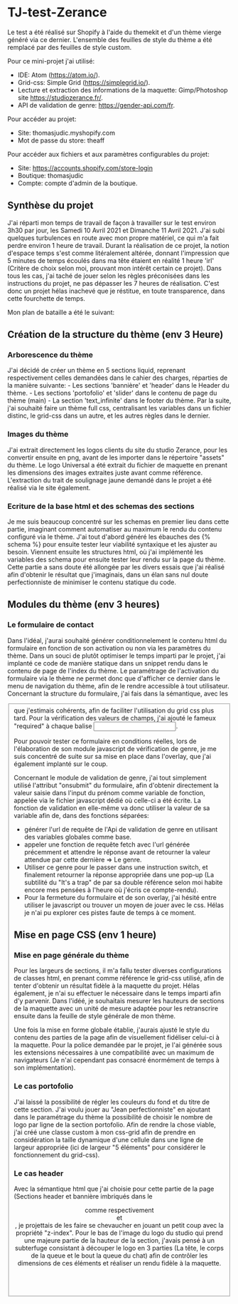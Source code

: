 # TJ-test-Zerance

Le test a été réalisé sur Shopify à l'aide du themekit et d'un thème vierge généré via ce dernier.
L'ensemble des feuilles de style du thème a été remplacé par des feuilles de style custom.

Pour ce mini-projet j'ai utilisé:

- IDE: Atom (https://atom.io/).
- Grid-css: Simple Grid (https://simplegrid.io/).
- Lecture et extraction des informations de la maquette: Gimp/Photoshop site https://studiozerance.fr/.
- API de validation de genre: https://gender-api.com/fr.

Pour accéder au projet:

- Site: thomasjudic.myshopify.com
- Mot de passe du store: theaff

Pour accéder aux fichiers et aux paramètres configurables du projet:

- Site: https://accounts.shopify.com/store-login
- Boutique: thomasjudic
- Compte: compte d'admin de la boutique.

## Synthèse du projet

J'ai réparti mon temps de travail de façon à travailler sur le test environ 3h30 par jour, les Samedi 10 Avril 2021 et Dimanche 11 Avril 2021.
J'ai subi quelques turbulences en route avec mon propre matériel, ce qui m'a fait perdre environ 1 heure de travail.
Durant la réalisation de ce projet, la notion d'espace temps s'est comme litéralement altérée, donnant l'impression que 5 minutes de temps écoulés dans ma tête étaient en réalité 1 heure 'irl' (Critère de choix selon moi, prouvant mon intérêt certain ce projet).
Dans tous les cas, j'ai taché de jouer selon les règles préconisées dans les instructions du projet, ne pas dépasser les 7 heures de réalisation.
C'est donc un projet hélas inachevé que je réstitue, en toute transparence, dans cette fourchette de temps.

Mon plan de bataille a été le suivant:

## Création de la structure du thème (env 3 Heure)
  ### Arborescence du thème
   J'ai décidé de créer un thème en 5 sections liquid, reprenant respectivement celles demandées dans le cahier des charges, réparties de la manière suivante:
      - Les sections 'bannière' et 'header' dans le Header du thème.
      - Les sections 'portofolio' et 'slider' dans le contenu de page du thème (main)
      - La section 'text_infinite' dans le footer du thème.
    Par la suite, j'ai souhaité faire un thème full css, centralisant les variables dans un fichier distinc, le grid-css dans un autre, et les autres règles dans le dernier.
  ### Images du thème
   J'ai extrait directement les logos clients du site du studio Zerance, pour les convertir ensuite en png, avant de les importer dans le répertoire "assets" du thème.
    Le logo Universal a été extrait du fichier de maquette en prenant les dimensions des images extraites juste avant comme référence.
    L'extraction du trait de soulignage jaune demandé dans le projet a été réalisé via le site également.
    
  ### Ecriture de la base html et des schemas des sections
   Je me suis beaucoup concentré sur les schemas en premier lieu dans cette partie, imaginant comment automatiser au maximum le rendu du contenu configuré via le thème.
    J'ai tout d'abord généré les ébauches des {% schema %} pour ensuite tester leur viabilité syntaxique et les ajuster au besoin.
    Viennent ensuite les structures html, où j'ai implémenté les variables des schema pour ensuite tester leur rendu sur la page du thème.
    Cette partie a sans doute été allongée par les divers essais que j'ai réalisé afin d'obtenir le résultat que j'imaginais, dans un élan sans nul doute perfectionniste de minimiser le contenu statique du code.
    
 ## Modules du thème (env 3 heures)
  ### Le formulaire de contact
   Dans l'idéal, j'aurai souhaité générer conditionnelement le contenu html du formulaire en fonction de son activation ou non via les paramètres du thème.
    Dans un souci de plutôt optimiser le temps imparti par le projet, j'ai implanté ce code de manière statique dans un snippet rendu dans le contenu de page de l'index du thème.
    Le paramétrage de l'activation du formulaire via le thème ne permet donc que d'afficher ce dernier dans le menu de navigation du thème, afin de le rendre accessible à tout utilisateur.
    Concernant la structure du formulaire, j'ai fais dans la sémantique, avec les <fieldset> que j'estimais cohérents, afin de faciliter l'utilisation du grid css plus tard.
  Pour la vérification des valeurs de champs, j'ai ajouté le fameux "required" à chaque balise <input>.
    
   Pour pouvoir tester ce formulaire en conditions réelles, lors de l'élaboration de son module javascript de vérification de genre, je me suis concentré de suite sur sa mise en place dans l'overlay, que j'ai également implanté sur le coup.
   
   Concernant le module de validation de genre, j'ai tout simplement utilisé l'attribut "onsubmit" du formulaire, afin d'obtenir directement la valeur saisie dans l'input du prénom comme variable de fonction, appelée via le fichier javascript dédié où celle-ci a été écrite.
   La fonction de validation en elle-même va donc utiliser la valeur de sa variable afin de, dans des fonctions séparées:
   - générer l'url de requête de l'Api de validation de genre en utilisant des variables globales comme base.
   - appeler une fonction de requête fetch avec l'url générée précemment et attendre le réponse avant de retourner la valeur attendue par cette dernière => Le genre.
   - Utiliser ce genre pour le passer dans une instruction switch, et finalement retourner la réponse appropriée dans une pop-up (La subtilité du "It's a trap" de par sa double référence selon moi habite encore mes pensées à l'heure où j'écris ce compte-rendu).
   - Pour la fermeture du formulaire et de son overlay, j'ai hésité entre utiliser le javascript ou trouver un moyen de jouer avec le css. Hélas je n'ai pu explorer ces pistes faute de temps à ce moment.
   
## Mise en page CSS (env 1 heure)
 ### Mise en page générale du thème
 Pour les largeurs de sections, il m'a fallu tester diverses configurations de classes html, en prenant comme référence le grid-css utilisé, afin de tenter d'obtenir un résultat fidèle à la maquette du projet. Hélas également, je n'ai su effectuer le nécessaire dans le temps imparti afin d'y parvenir.
 Dans l'idéé, je souhaitais mesurer les hauteurs de sections de la maquette avec un unité de mesure adaptée pour les retranscrire ensuite dans la feuille de style générale de mon thème.
 
 Une fois la mise en forme globale établie, j'aurais ajusté le style du contenu des parties de la page afin de visuellement fidéliser celui-ci à la maquette.
 Pour la police demandée par le projet, je l'ai générée sous les extensions nécessaires à une compatibilité avec un maximum de navigateurs (Je n'ai cependant pas consacré énormément de temps à son implémentation).
 
 ### Le cas portofolio
 J'ai laissé la possibilité de régler les couleurs du fond et du titre de cette section.
 J'ai voulu jouer au "Jean perfectionniste" en ajoutant dans le paramétrage du thème la possibilité de choisir le nombre de logo par ligne de la section portofolio.
 Afin de rendre la chose viable, j'ai créé une classe custom à mon css-grid afin de prendre en considération la taille dynamique d'une cellule dans une ligne de largeur appropriée (ici de largeur "5 éléments" pour considérer le fonctionnement du grid-css).
 
### Le cas header
Avec la sémantique html que j'ai choisie pour cette partie de la page (Sections header et bannière imbriqués dans le <header> comme respectivement <nav> et <div>, je projettais de les faire se chevaucher en jouant un petit coup avec la propriété "z-index".
Pour le bas de l'image du logo du studio qui prend une majeure partie de la hauteur de la section, j'avais pensé à un subterfuge consistant à découper le logo en 3 parties (La tête, le corps de la queue et le bout la queue du chat) afin de contrôler les dimensions de ces éléments et réaliser un rendu fidèle à la maquette.
